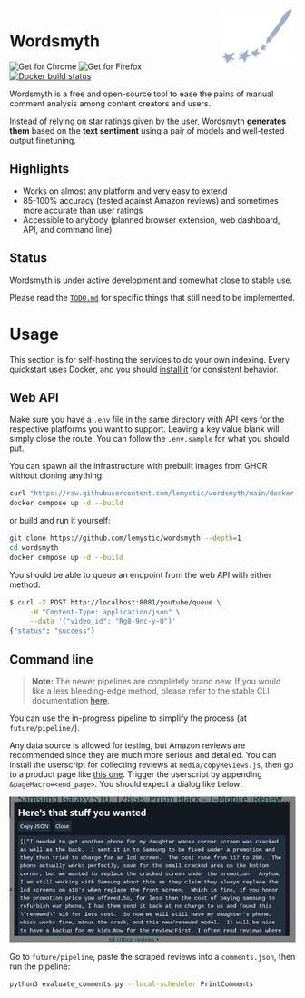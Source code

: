 <img src="./media/logo.svg" width=130 align=right />

# Wordsmyth

![Get for Chrome](https://img.shields.io/static/v1?message=Get%20for%20Chrome&logo=google-chrome&labelColor=5c5c5c&color=5c5c5c&logoColor=white&label=%20) ![Get for Firefox](https://img.shields.io/static/v1?message=Get%20for%20Firefox&logo=firefox&labelColor=5c5c5c&color=5c5c5c&label=%20&logoColor=white) [![Docker build status](https://github.com/lemystic/wordsmyth/workflows/Docker%20build/badge.svg)](https://github.com/lemystic/wordsmyth/actions/)

Wordsmyth is a free and open-source tool to ease the pains of manual comment analysis among content creators and users.

Instead of relying on star ratings given by the user, Wordsmyth **generates them** based on the **text sentiment** using a pair of models and well-tested output finetuning.

## Highlights

- Works on almost any platform and very easy to extend
- 85-100% accuracy (tested against Amazon reviews) and sometimes more accurate than user ratings
- Accessible to anybody (planned browser extension, web dashboard, API, and command line)

## Status

Wordsmyth is under active development and somewhat close to stable use.

Please read the [`TODO.md`](./TODO.md) for specific things that still need to be implemented.

# Usage

This section is for self-hosting the services to do your own indexing. Every quickstart uses Docker, and you should [install it](https://docs.docker.com/engine/install/) for consistent behavior.

## Web API

Make sure you have a `.env` file in the same directory with API keys for the respective platforms you want to support. Leaving a key value blank will simply close the route. You can follow the `.env.sample` for what you should put.

You can spawn all the infrastructure with prebuilt images from GHCR without cloning anything:

```bash
curl "https://raw.githubusercontent.com/lemystic/wordsmyth/main/docker-compose.images.yml" > docker-compose.yml
docker compose up -d --build
```

or build and run it yourself:

```bash
git clone https://github.com/lemystic/wordsmyth --depth=1
cd wordsmyth
docker compose up -d --build
```

You should be able to queue an endpoint from the web API with either method:

```bash
$ curl -X POST http://localhost:8081/youtube/queue \
     -H "Content-Type: application/json" \
     --data '{"video_id": "Rg8-9nc-y-U"}'
{"status": "success"}
```

## Command line

> **Note:**
> The newer pipelines are completely brand new. If you would like a less bleeding-edge method, please refer to the stable CLI documentation [here](./docs/cli.md).

You can use the in-progress pipeline to simplify the process (at `future/pipeline/`).

Any data source is allowed for testing, but Amazon reviews are recommended since they are much more serious and detailed. You can install the userscript for collecting reviews at `media/copyReviews.js`, then go to a product page like [this one](https://www.amazon.com/Samsung-Galaxy-G973U-128GB-T-Mobile/product-reviews/B07T8CN8WZ?ie=UTF8&reviewerType=all_reviews&pageNumber=1). Trigger the userscript by appending `&pageMacro=<end_page>`. You should expect a dialog like below:

![Amazon review scraper dialog](./media/dialog.png)

Go to `future/pipeline`, paste the scraped reviews into a `comments.json`, then run the pipeline:

```bash
python3 evaluate_comments.py --local-scheduler PrintComments
```
